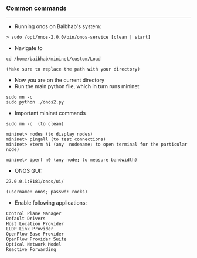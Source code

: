 ### Common commands

---

* Running onos on Baibhab's system:

```
> sudo /opt/onos-2.0.0/bin/onos-service [clean | start]
```
* Navigate to 

```
cd /home/baibhab/mininet/custom/Load

(Make sure to replace the path with your directory)
```
* Now you are on the current directory
* Run the main python file, which in turn runs mininet

```
sudo mn -c
sudo python ./onos2.py
```

* Important mininet commands

```
sudo mn -c  (to clean)

mininet> nodes (to display nodes)
mininet> pingall (to test connections)
mininet> xterm h1 (any  nodename; to open terminal for the particular node)

mininet> iperf n0 (any node; to measure bandwidth)
```

* ONOS GUI:

```
27.0.0.1:8181/onos/ui/  

(username: onos; passwd: rocks)

```

* Enable following applications:

```Control Message Stats Provider
Control Plane Manager
Default Drivers
Host Location Provider
LLDP Link Provider
OpenFlow Base Provider
OpenFlow Provider Suite
Optical Network Model
Reactive Forwarding
```

